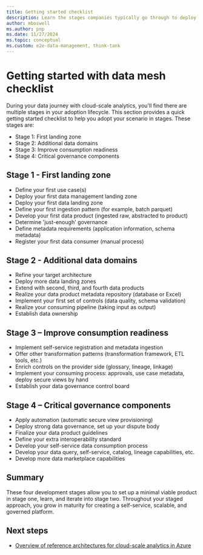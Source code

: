 ```yaml
---
title: Getting started checklist
description: Learn the stages companies typically go through to deploy a data mesh.
author: mboswell
ms.author: pnp
ms.date: 11/27/2024
ms.topic: conceptual
ms.custom: e2e-data-management, think-tank
---
```


# Getting started with data mesh checklist

During your data journey with cloud-scale analytics, you'll find there are multiple stages in your adoption lifecycle. This section provides a quick getting started checklist to help you adopt your scenario in stages. These stages are:

- Stage 1: First landing zone
- Stage 2: Additional data domains
- Stage 3: Improve consumption readiness
- Stage 4: Critical governance components

## Stage 1 - First landing zone

- Define your first use case(s)
- Deploy your first data management landing zone
- Deploy your first data landing zone
- Define your first ingestion pattern (for example, batch parquet)
- Develop your first data product (ingested raw, abstracted to product)
- Determine 'just-enough' governance
- Define metadata requirements (application information, schema metadata)
- Register your first data consumer (manual process)

## Stage 2 - Additional data domains

- Refine your target architecture
- Deploy more data landing zones
- Extend with second, third, and fourth data products
- Realize your data product metadata repository (database or Excel)
- Implement your first set of controls (data quality, schema validation)
- Realize your consuming pipeline (taking input as output)
- Establish data ownership

## Stage 3 – Improve consumption readiness

- Implement self-service registration and metadata ingestion
- Offer other transformation patterns (transformation framework, ETL tools, etc.)
- Enrich controls on the provider side (glossary, lineage, linkage)
- Implement your consuming process: approvals, use case metadata, deploy secure views by hand
- Establish your data governance control board

## Stage 4 – Critical governance components

- Apply automation (automatic secure view provisioning)
- Deploy strong data governance, set up your dispute body
- Finalize your data product guidelines
- Define your extra interoperability standard
- Develop your self-service data consumption process
- Develop your data query, self-service, catalog, lineage capabilities, etc.
- Develop more data marketplace capabilities

## Summary

These four development stages allow you to set up a minimal viable product in stage one, learn, and iterate into stage two. Throughout your staged approach, you grow in maturity for creating a self-service, scalable, and governed platform.

## Next steps

- [Overview of reference architectures for cloud-scale analytics in Azure](../../data-management/architectures/reference-architecture-overview.md)